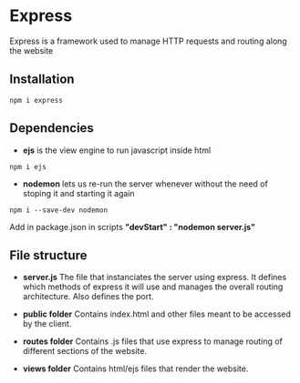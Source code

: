 # Express

Express is a framework used to manage HTTP requests and routing along the website

## Installation

`npm i express`

## Dependencies

* **ejs** is the view engine to run javascript inside html

`npm i ejs`

* **nodemon** lets us re-run the server whenever without the need of stoping it and starting it again

`npm i --save-dev nodemon`

Add in package.json in scripts **"devStart" : "nodemon server.js"**

## File structure

* **server.js**
The file that instanciates the server using express.
It defines which methods of express it will use and manages the overall routing architecture.
Also defines the port.

* **public folder**
Contains index.html and other files meant to be accessed by the client.

* **routes folder**
Contains .js files that use express to manage routing of different sections of the website.

* **views folder**
Contains html/ejs files that render the website.


